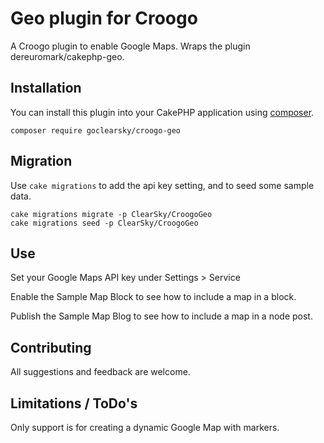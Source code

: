 # Geo plugin for Croogo

A Croogo plugin to enable Google Maps. Wraps the plugin dereuromark/cakephp-geo.

## Installation

You can install this plugin into your CakePHP application using [composer](http://getcomposer.org).

```
composer require goclearsky/croogo-geo
```

## Migration

Use `cake migrations` to add the api key setting, and to seed some sample data.
```
cake migrations migrate -p ClearSky/CroogoGeo
cake migrations seed -p ClearSky/CroogoGeo
```

## Use

Set your Google Maps API key under Settings > Service

Enable the Sample Map Block to see how to include a map in a block.

Publish the Sample Map Blog to see how to include a map in a node post.


## Contributing

All suggestions and feedback are welcome.

## Limitations / ToDo's

Only support is for creating a dynamic Google Map with markers.
